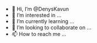 - 👋 Hi, I’m @DenysKavun
- 👀 I’m interested in ...
- 🌱 I’m currently learning ...
- 💞️ I’m looking to collaborate on ...
- 📫 How to reach me ...

<!---
DenysKavun/DenysKavun is a ✨ special ✨ repository because its `README.md` (this file) appears on your GitHub profile.
You can click the Preview link to take a look at your changes.
--->
